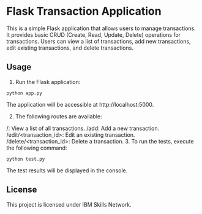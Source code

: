 # Flask Transaction Application
This is a simple Flask application that allows users to manage transactions. It provides basic CRUD (Create, Read, Update, Delete) operations for transactions. Users can view a list of transactions, add new transactions, edit existing transactions, and delete transactions.
## Usage
1. Run the Flask application:

```
python app.py
```
The application will be accessible at http://localhost:5000.

2. The following routes are available:

/: View a list of all transactions.
/add: Add a new transaction.
/edit/<transaction_id>: Edit an existing transaction.
/delete/<transaction_id>: Delete a transaction.
3. To run the tests, execute the following command:
```
python test.py
```
The test results will be displayed in the console.

## License
This project is licensed under IBM Skills Network.